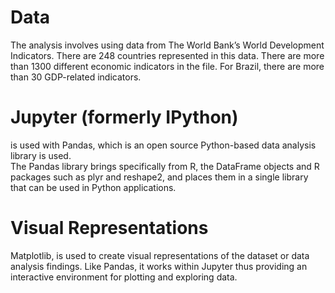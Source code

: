 
# Data
The analysis involves using data from The World Bank’s World Development Indicators. 
There are 248 countries represented in this data. There are more than 1300 different economic indicators in the file. 
For Brazil, there are more than 30 GDP-related indicators.

# Jupyter (formerly IPython) 
is used with Pandas, which is an open source Python-based data analysis library is used.  
The Pandas library brings specifically from R, the DataFrame objects and R packages such as plyr and reshape2, and places them in a single library that can be used in Python applications.

# Visual Representations
Matplotlib, is used to create visual representations of the dataset or data analysis findings. Like Pandas, it works within Jupyter thus providing an interactive environment for plotting and exploring data.
